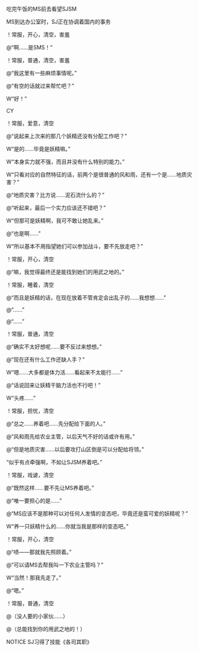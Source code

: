 吃完午饭的MS前去看望SJSM

MS到达办公室时，SJ正在协调着国内的事务

！常服，开心，清空，害羞

@“啊……是SMS！”

！常服，普通，清空，害羞

@“我这里有一些麻烦事情呢。”

@“有空的话就过来帮忙吧？”

W“好！”

CY

！常服，爱意，清空

@“说起来上次来的那几个妖精还没有分配工作吧？”

W“是的……毕竟是妖精嘛。”

W“本身实力就不强，而且并没有什么特别的能力。”

W“只看对应的自然特征的话，前两个是很普通的风和雨，还有一个是……地质灾害？”

@“地质灾害？比方说……泥石流什么的？”

@“听起来，最后一个实力应该还不错吧？”

W“但那可是妖精啊，我可不敢让她乱来。”

@“也是啊……”

W“所以基本不用指望她们可以参加战斗，要不先放走吧？”

！常服，开心，清空

@“嘛，我觉得最终还是能找到她们的用武之地的。”

！常服，睡着，清空

@“而且是妖精的话，在现在放着不管肯定会出乱子的……我想想……”

@“……”

@“……”

！常服，普通，清空

@“确实不太好想呢……要不反过来想想。”

@“现在还有什么工作还缺人手？”

W“嗯……大多都是体力活……看起来不太能行……”

@“话说回来让妖精干脑力活也不行吧！”

W“头疼……”

！常服，担忧，清空

@“总之……养着吧……先分配给下面的人。”

@“风和雨先给农业主管，以后天气不好的话或许有用。”

@“但是地质灾害……以后要攻打山区倒是可以分配给将领。”

“似乎有点牵强啊，不如让SJSM养着吧。”

！常服，戏谑，清空

@“既然这样……要不先让MS养着吧。”

@“唯一要担心的是……”

@“MS应该不是那种可以对任何人发情的变态吧，毕竟还是蛮可爱的妖精呢？”

W“养一只妖精什么的……你就当我是那样的变态吧。”

！常服，开心，清空

@“啧——那就我先照顾着。”

@“可以请MS去帮我叫一下农业主管吗？”

W“当然！那我先走了。”

@“嗯。”

！常服，普通，清空

@（没人要的小家伙……）

@（总能找到你的用武之地的！）

NOTICE SJ习得了技能《各司其职》
